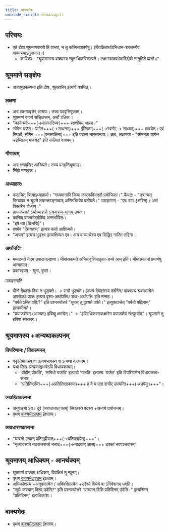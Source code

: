```yaml
---
title: वाक्यदोषः
unicode_script: devanagari
---
```


## परिचयः
- एते दोषा श्रूयमाणवाक्ये हि वाच्या, न तु कल्पितवाक्येषु। (विवक्षितार्थाऽभिधान-शक्तस्यैव वाक्यस्याऽनुमानात्।)
  - कारिका - "श्रूयमाणस्य वाक्यस्य न्यूनाधिकविकल्पने। लक्षणावाक्यभेदादिदोषो नानुमिते ह्यसौ॥"


## श्रूयमाणे सङ्क्षेपः
- अत्राश्रुतकल्पना इति दोषः, श्रुतहानिर् इत्यपि क्वचित्।

### लक्षणा
- अत्र लक्षणावृत्तेर् आश्रयः। तच्च पदवृत्तिषूक्तम्।
- श्रूयमाणं वाक्यं सङ्क्षिप्तम्, अर्थो ऽधिकः।
- "काकेभ्यो+++(→काकादिभ्यः)+++ रक्षणीयम् अन्नम्।"
- सोमेन यजेत। यागेन+++(→साधनम्)+++ ईप्सितम्+++(→स्वर्गम् → साध्यम्)+++ भावयेत्। एवं स्थितौ, सोमेन +++(वनस्पतिना)+++ इति पदस्य नास्त्यन्वयः। अतः, लक्षणया - "सोममता यागेन +ईप्सितम् भावयेद्" इति कल्पितं वाक्यम्।

### गौणत्वम्
- अत्र गणवृत्तिर् आश्रियते। तच्च पदवृत्तिषूक्तम्।
- सिंहो माणवकः।

### अध्याहारः
- कदाचित् क्रियाऽध्याहार्या। "गम्यमानापि क्रिया कारकविभक्तौ प्रयोजिका।" कैयटः - "यत्रान्यत् क्रियापदं न श्रूयते तत्रान्तरङ्गत्वाद् अस्तिक्रियैव प्रतीयते।" उदाहरणम् - "एषः रामः (अस्ति)। अलं विस्तरेण बोध्यम्।"
- प्राभाकरमते ऽर्थाध्याहारो [ऽन्वयक्रम-भागय्](anvaya-kramaH/) उक्तः।
- क्वचिद् वाक्यभेददोषेष्व् अन्तर्भावितः।
- "इषे त्वा [छिनद्मि]"।
- एवमेव "क्रियताम्" इत्यत्र कर्ता आक्षिप्यते। 
- "अन्नम्" इत्यत्र भुङ्क्ष्व इत्याक्षिप्यत एव। अत्र वाच्यार्थस्य एव सिद्धिर् नास्ति तद्विना।

### अर्थापत्तिः
- मम्मटमते नेदम् उपादानलक्षणा। मीमांसकमते अभिधावृत्तिमातृका-ग्रन्थे आम् इति। मीमांसकानां प्रमाणेषु अन्यतमम्।
- प्रकारद्वयम् - श्रुता, दृष्टा।

उदाहरणानि

- पीनो देवदत्तः दिवा न भुङ्क्ते। → रात्रौ भुङ्क्ते। इत्यत्र देवद्त्तस्य दर्शनेन/ वाक्यस्य श्रवणमात्रेण अपरोऽर्थः‌ प्राप्तः इत्यत्र दृश्य-अर्थापत्तिः/ शब्द-अर्थापत्तिः इति मम्मटः।
- "पर्वते ऽस्ति वह्निः?" इति प्रश्नस्योत्तरे "धूमस् तु दृश्यते पर्वते।" इत्युक्तञ्चेत् "पर्वतो वह्निमान्" इत्यन्मीयते।  
- "प्रयाजशेषम् (आज्यम्) हविष्षु क्षारयेत्।" → "हविरधिकरणकक्षारेण प्रयाजशेषं संस्कुर्यात्"। श्रूयमाणे तु हविषां संस्कारः।

## श्रूयमाणस्य +अन्यथाकल्पनम्
### विपरिणामः / विकल्पनम्
- पकृतिभागस्य वा प्रत्ययभागस्य वा ऽन्यथा कल्पनम्।
- यथा लिङ्-प्रत्ययाद्यभावेऽपि विधायकत्वम्।
  - 'व्रीहीन् प्रोक्षति', 'समिधो यजति' इत्यादौ 'यजति' इत्यस्य 'यजेत' इति विपरिणामेन विधायकत्व-संभवः ।
  - "प्रतितिष्ठन्ति+++(→प्रतितिष्ठाकामा)+++ ह वै य एता रात्रीर् उपयन्ति+++(→उपेयुः)+++"।
 
### व्यवहितकल्पना
- अनुषङ्गो ऽत्र। दूरे (व्यवधानात् परम्) स्थितस्य पदस्य +अन्वये प्रयोजनम्।
- पृथग् [वाक्यभेदपृष्ठम्](../vAkyabhedaH/) ईक्षताम्।

### व्यवधारणकल्पना
- "यावतो ऽश्वान् प्रतिगृह्णीयात्+++(→प्रतिग्राहयेत्)+++"।
- "नृत्यावसाने नटराजराजो ननाद+++(→नादयाम् आस)+++ ढक्कां नवपञ्चवारम्"

## श्रूयमाणय् आधिक्यम् - आनर्थक्यम्
- श्रूयमाणं वाक्यम् अधिकम्, विवक्षितं तु न्यूनम्।
- पृथग् [वाक्यभेदपृष्ठम्](../vAkyabhedaH/) ईक्षताम्।
- अधिकांशस्य +अनुवादत्वेन / अविवक्षितत्वेन +उद्देश्ये विधेये वा ऽनिवेशनम् भवति।
- "सूर्यः कस्यान् दिश्य् उदेति?" इति प्रश्नस्योत्तरे "प्राच्यान् दिशि प्रतिदिनम् उदेति।" इत्यस्मिन् "प्रतिदिनम्" इत्यधिकांशः।

## वाक्यभेदः
- पृथग् [वाक्यभेदपृष्ठम्](../vAkyabhedaH/) ईक्षताम्।

